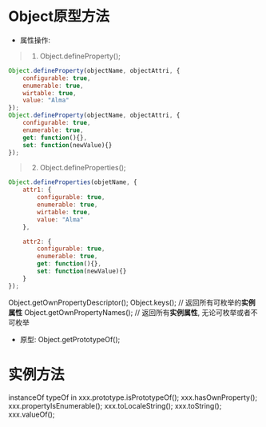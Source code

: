 # Object原型方法
* 属性操作:
> 1. Object.defineProperty();
```js
Object.defineProperty(objectName, objectAttri, {
	configurable: true,
	enumerable: true,
	wirtable: true,
	value: "Alma"
});
Object.defineProperty(objectName, objectAttri, {
	configurable: true,
	enumerable: true,
	get: function(){},
	set: function(newValue){}
});
```
> 2. Object.defineProperties();
```js
Object.defineProperties(objetName, {
	attr1: {
		configurable: true,
		enumerable: true,
		wirtable: true,
		value: "Alma"
	},

	attr2: {
		configurable: true,
		enumerable: true,
		get: function(){},
		set: function(newValue){}
	}
});
```
Object.getOwnPropertyDescriptor();
Object.keys(); // 返回所有可枚举的**实例属性**
Object.getOwnPropertyNames(); // 返回所有**实例属性**, 无论可枚举或者不可枚举
* 原型:
Object.getPrototypeOf();


# 实例方法
instanceOf
typeOf
in
xxx.prototype.isPrototypeOf();
xxx.hasOwnProperty();
xxx.propertyIsEnumerable();
xxx.toLocaleString();
xxx.toString();
xxx.valueOf();



